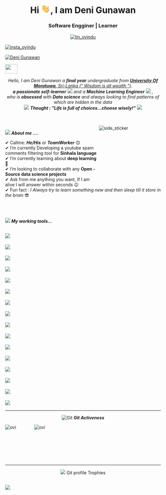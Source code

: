 <h1 align="center">Hi <img src="https://raw.githubusercontent.com/ABSphreak/ABSphreak/master/gifs/Hi.gif" width="30px">, I am Deni Gunawan </h1>
<h3 align="center"> Software Engginer | Learner </h3>
<p align="center">
<a href="https://www.linkedin.com/in/ovinduwijethunge/" target="blank"><img align="center" src="https://image.flaticon.com/icons/png/128/174/174857.png" alt="lin_ovindu" height="30" width="40" /></a>  

<a href="https://www.instagram.com/denigunawan775/" target="blank"><img align="center" src="https://image.flaticon.com/icons/png/128/174/174855.png" alt="insta_ovindu" height="30" width="40" /></a>

<a href="https://www.facebook.com/denigunawan775/" target="blank"><img align="center" src="https://www.svgrepo.com/show/299425/facebook.svg" alt="Deni Gunawan" height="30" width="40" /></a>

 <a href = "mailto: denigunawan775@gmail.com"><img align="center" src="https://seeklogo.com/images/G/gmail-new-2020-logo-32DBE11BB4-seeklogo.com.png" height="30" width="40" /></a>
</p>
</p>



<p align="center">
  <em>
    Hello, I am Deni Gunawan a <b>final year</b> undergraduate from <a href="https://uom.lk/"> <b>University Of Moratuwa</b>, Sri-Lanka (" Wisdom is all wealth ")</a>. <br>
    <b>a passionate self-learner</b> <img src="https://github.com/TheDudeThatCode/TheDudeThatCode/blob/master/Assets/Developer.gif" width="30px"> and a <b>Machine Learning Engineer</b>&nbsp;<img src="https://github.com/TheDudeThatCode/TheDudeThatCode/blob/master/Assets/Designer.gif" width="36px">&nbsp,<br>who is <b>obsessed</b>
    with <b>Data science</b> and always looking to find patterns of which are hidden in the data 
  </em> 
  <br>
  <img src="https://media.giphy.com/media/gH3LO09IOiZIqePwv9/giphy.gif" width="50" /> <b><i align="center">Thought : "Life is full of choices…choose wisely!”</i></b> <img src="https://media.giphy.com/media/qjqUcgIyRjsl2/giphy.gif" width="50" />
</p>
<br><br>
<img align="right" width=200px height=200px alt="side_sticker" src="https://media.giphy.com/media/TEnXkcsHrP4YedChhA/giphy.gif" />

<img src="https://media.giphy.com/media/iY8CRBdQXODJSCERIr/giphy.gif" width="30px">&nbsp;***About me ....***

✔ Callme: ***He/His*** or ***TeamWorker*** 😊 <br>
✔ I’m currently Developing a youtube spam comments filtering tool for **Sinhala language**<br>
✔ I’m currently learning about **deep learning**🥰<br>
✔ I’m looking to collaborate with any **Open - Source data science projects**<br>
✔ Ask from me anything you want, If I am alive I will answer within seconds 😉<br>
✔ Fun fact : *I Always try to learn something new and then sleep till it store in the brain* 😎<br><br><br><br>
 

<img src="https://media.giphy.com/media/iY8CRBdQXODJSCERIr/giphy.gif" width="30px">&nbsp;***My working tools...***
<p align="left">
  
  <code> <img height="60" src="https://www.vectorlogo.zone/logos/ubuntu/ubuntu-icon.svg"> </code>
  <code> <img height="60" src="https://www.vectorlogo.zone/logos/java/java-icon.svg"> </code>
  <code> <img height="60" src="https://www.vectorlogo.zone/logos/springio/springio-icon.svg"> </code>
  <code> <img height="60" src="https://www.vectorlogo.zone/logos/php/php-icon.svg"> </code>
    <code> <img height="60" src="https://www.vectorlogo.zone/logos/phpmyadmin/phpmyadmin-ar21.svg"> </code>
  <code> <img height="60" src="https://www.vectorlogo.zone/logos/mysql/mysql-icon.svg"> </code>
  <code> <img height="60" src="https://www.vectorlogo.zone/logos/postgresql/postgresql-icon.svg"> </code>
  <code> <img height="60" src="https://www.vectorlogo.zone/logos/getpostman/getpostman-icon.svg"> </code>
  <code> <img height="60" src="https://www.vectorlogo.zone/logos/git-scm/git-scm-icon.svg"> </code>
  <code> <img height="60" src="https://www.vectorlogo.zone/logos/gitlab/gitlab-icon.svg"> </code>
  <code> <img height="60" src="https://www.vectorlogo.zone/logos/docker/docker-icon.svg"> </code>
  <code> <img height="60" src="https://www.vectorlogo.zone/logos/phpmyadmin/phpmyadmin-ar21.svg"> </code>
  <code> <img height="60" src="https://www.vectorlogo.zone/logos/getbootstrap/getbootstrap-icon.svg"> </code>
  <code> <img height="60" src="https://www.vectorlogo.zone/logos/javascript/javascript-icon.svg"> </code>
  <code> <img height="60" src="https://www.vectorlogo.zone/logos/netlifyapp_watercss/netlifyapp_watercss-official.svg"> </code>
  <code> <img height="60" src="https://www.vectorlogo.zone/logos/w3_html5/w3_html5-icon.svg"> </code>


  <hr>
  <p align="center">
 <img src="https://media.giphy.com/media/W5eoZHPpUx9sapR0eu/giphy.gif" width="30px" alt="Git"/>&nbsp;<i><b>Git Activeness</b></i></p>
 
<p><img align="left" src="https://github-readme-stats.vercel.app/api/top-langs?username=artdengun&show_icons=true&locale=en&layout=compact&theme=chartreuse-dark" alt="ovi" /></p>
<p>&nbsp;<img align="right" src="https://github-readme-stats.vercel.app/api?username=artdengun&show_icons=true&locale=en&theme=chartreuse-dark" alt="ovi" width="410" /></p>
<br><br><br><br><br>

<hr>


<p align="center"><img src="https://media.giphy.com/media/QaMcXSekUWx7aogAUr/giphy.gif" width="30" />&nbsp;Git profile Trophies</p><br>
<img src="https://github-profile-trophy.vercel.app/?username=artdengun&theme=juicyfresh&no-bg=true" />

